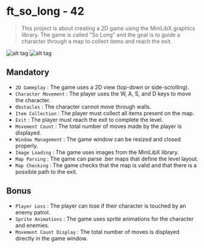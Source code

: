 # ft_so_long - 42

> This project is about creating a 2D game using the MiniLibX graphics library. The game is called "So Long" and the goal is to guide a character through a map to collect items and reach the exit.

![alt tag](https://github.com/ftTower/so_long/blob/main/md_asset/ezgif-3-bf6fbe38a6.gif)
![alt tag](https://github.com/ftTower/so_long/blob/main/md_asset/ezgif-3-1614a8c958.gif)


## Mandatory

 * `2D Gameplay` : The game uses a 2D view (top-down or side-scrolling).
 * `Character Movement` : The player uses the W, A, S, and D keys to move the character.
 * `Obstacles` : The character cannot move through walls.
 * `Item Collection` : The player must collect all items present on the map.
 * `Exit` : The player must reach the exit to complete the level.
 * `Movement Count` : The total number of moves made by the player is displayed.
 * `Window Management` : The game window can be resized and closed properly.
 * `Image Loading` : The game uses images from the MiniLibX library.
 * `Map Parsing` : The game can parse .ber maps that define the level layout.
 * `Map Checking` : The game checks that the map is valid and that there is a possible path to the exit.

## Bonus

 * `Player Loss` : The player can lose if their character is touched by an enemy patrol.
 * `Sprite Animations` : The game uses sprite animations for the character and enemies.
 * `Movement Count Display` : The total number of moves is displayed directly in the game window.

